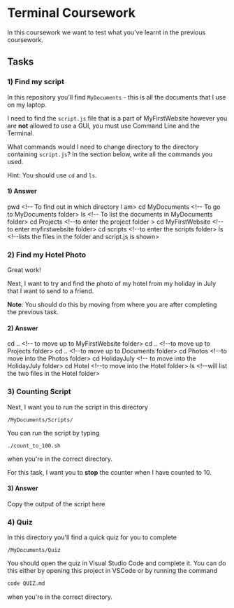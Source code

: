# Terminal Coursework

In this coursework we want to test what you've learnt in the previous coursework.

## Tasks

### 1) Find my script

In this repository you'll find `MyDocuments` - this is all the documents that I use on my laptop.

I need to find the `script.js` file that is a part of MyFirstWebsite however you are **not** allowed to use a GUI, you must use Command Line and the Terminal.

What commands would I need to change directory to the directory containing `script.js`? In the section below, write all the commands you used.

Hint: You should use `cd` and `ls`.

#### 1) Answer

pwd <!-- To find out in which directory I am>
cd MyDocuments <!-- To go to MyDocuments folder>
ls <!-- To list the documents in MyDocuments folder>
cd Projects <!--to enter the project folder >
cd MyFirstWebsite <!--to enter myfirstwebsite folder>
cd scripts <!--to enter the scripts folder>
ls <!--lists the files in the folder and script.js is shown>

<!-- Write your answer here -->

### 2) Find my Hotel Photo

Great work!

Next, I want to try and find the photo of my hotel from my holiday in July that I want to send to a friend.

**Note**: You should do this by moving from where you are after completing the previous task.

#### 2) Answer

cd .. <!-- to move up to MyFirstWebsite folder>
cd .. <!--to move up to Projects folder>
cd .. <!--to move up to Documents folder>
cd Photos <!--to move into the Photos folder>
cd HolidayJuly <!-- to move into the HolidayJuly folder>
cd Hotel <!--to move into the Hotel folder>
ls <!--will list the two files in the Hotel folder>

<!-- Write your answer here -->

### 3) Counting Script

Next, I want you to run the script in this directory

```
/MyDocuments/Scripts/
```

You can run the script by typing

```
./count_to_100.sh
```

when you're in the correct directory.

For this task, I want you to **stop** the counter when I have counted to 10.

#### 3) Answer

Copy the output of the script here

<!-- Write your answer here -->

### 4) Quiz

In this directory you'll find a quick quiz for you to complete

```
/MyDocuments/Quiz
```

You should open the quiz in Visual Studio Code and complete it. You can do this either by opening this project in VSCode or by running the command

```sh
code QUIZ.md
```

when you're in the correct directory.
